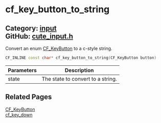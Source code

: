 [](../header.md ':include')

# cf_key_button_to_string

Category: [input](/api_reference?id=input)  
GitHub: [cute_input.h](https://github.com/RandyGaul/cute_framework/blob/master/include/cute_input.h)  
---

Convert an enum [CF_KeyButton](/input/cf_keybutton.md) to a c-style string.

```cpp
CF_INLINE const char* cf_key_button_to_string(CF_KeyButton button)
```

Parameters | Description
--- | ---
state | The state to convert to a string.

## Related Pages

[CF_KeyButton](/input/cf_keybutton.md)  
[cf_key_down](/input/cf_key_down.md)  
